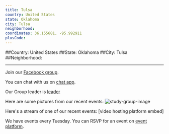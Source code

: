 ```yaml
---
title: Tulsa
country: United States
state: Oklahoma
city: Tulsa
neighborhood: 
coordinates: 36.155681, -95.992911
plusCode:
---
```


##Country: United States
##State: Oklahoma
##City: Tulsa
##Neighborhood: 
*****
Join our [Facebook group](https://www.facebook.com/groups/free.code.camp.tulsa).

You can chat with us on [chat app]().

Our Group leader is [leader]()

Here are some pictures from our recent events:
![study-group-image]()

Here's a stream of one of our recent events:
[video hosting platform embed]

We have events every Tuesday. You can RSVP for an event on [event platform]().
